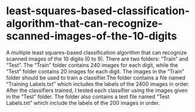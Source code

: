 # least-squares-based-classification-algorithm-that-can-recognize-scanned-images-of-the-10-digits
A multiple least squares-based classification algorithm that can recognize scanned images of the 10 digits (0 to 9). There are two folders: “Train” and “Test”. The “Train” folder contains 240 images for each digit, while the “Test” folder contains 20 images for each digit. The images in the “Train” folder should be used to train a classifier.The folder contains a file named “Training Labels.txt” which includes the labels of the 2400 images in order. After the classifiers trained, I tested
each classifier using the images given in the “Test” folder. The folder also contains a text file named “Test
Labels.txt” which include the labels of the 200 images in order.
